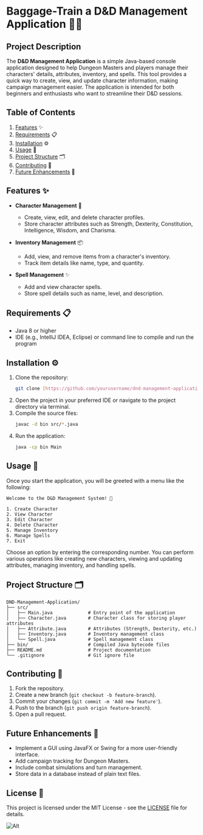 # **Baggage-Train a D&D Management Application** 🐉🎲

## **Project Description**
The **D&D Management Application** is a simple Java-based console application designed to help Dungeon Masters and players manage their characters' details, attributes, inventory, and spells. This tool provides a quick way to create, view, and update character information, making campaign management easier. The application is intended for both beginners and enthusiasts who want to streamline their D&D sessions.

## **Table of Contents**
1. [Features](#features) ✨
2. [Requirements](#requirements) 📋
3. [Installation](#installation) ⚙️
4. [Usage](#usage) 📖
5. [Project Structure](#project-structure) 🗂️
6. [Contributing](#contributing) 🤝
7. [Future Enhancements](#future-enhancements) 🚀

## **Features** ✨
- **Character Management** 👤
    - Create, view, edit, and delete character profiles.
    - Store character attributes such as Strength, Dexterity, Constitution, Intelligence, Wisdom, and Charisma.

- **Inventory Management** 📦
    - Add, view, and remove items from a character's inventory.
    - Track item details like name, type, and quantity.

- **Spell Management** ✨
    - Add and view character spells.
    - Store spell details such as name, level, and description.

## **Requirements** 📋
- Java 8 or higher
- IDE (e.g., IntelliJ IDEA, Eclipse) or command line to compile and run the program

## **Installation** ⚙️
1. Clone the repository:
   ```bash
   git clone [https://github.com/yourusername/dnd-management-application.git](https://github.com/emy3/Baggage-Train.git)
   ```
2. Open the project in your preferred IDE or navigate to the project directory via terminal.
3. Compile the source files:
   ```bash
   javac -d bin src/*.java
   ```
4. Run the application:
   ```bash
   java -cp bin Main
   ```

## **Usage** 📖
Once you start the application, you will be greeted with a menu like the following:

```
Welcome to the D&D Management System! 🎉

1. Create Character
2. View Character
3. Edit Character
4. Delete Character
5. Manage Inventory
6. Manage Spells
7. Exit
```

Choose an option by entering the corresponding number. You can perform various operations like creating new characters, viewing and updating attributes, managing inventory, and handling spells.

## **Project Structure** 🗂️
```
DND-Management-Application/
├── src/
│   ├── Main.java             # Entry point of the application
│   ├── Character.java        # Character class for storing player attributes
│   ├── Attribute.java        # Attributes (Strength, Dexterity, etc.)
│   ├── Inventory.java        # Inventory management class
│   └── Spell.java            # Spell management class
├── bin/                      # Compiled Java bytecode files
├── README.md                 # Project documentation
└── .gitignore                # Git ignore file
```

## **Contributing** 🤝
1. Fork the repository.
2. Create a new branch (`git checkout -b feature-branch`).
3. Commit your changes (`git commit -m 'Add new feature'`).
4. Push to the branch (`git push origin feature-branch`).
5. Open a pull request.

## **Future Enhancements** 🚀
- Implement a GUI using JavaFX or Swing for a more user-friendly interface.
- Add campaign tracking for Dungeon Masters.
- Include combat simulations and turn management.
- Store data in a database instead of plain text files.

## **License** 📄
This project is licensed under the MIT License - see the [LICENSE](LICENSE) file for details.

![Alt](https://repobeats.axiom.co/api/embed/111349f6851246f653a62104b3bb863f9cf2da42.svg "Repobeats analytics image")
